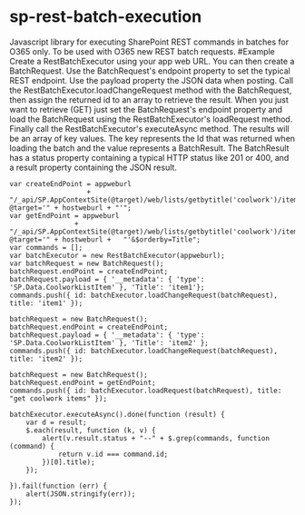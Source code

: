 # sp-rest-batch-execution
Javascript library for executing SharePoint REST commands in batches for O365 only. To be used with O365 new REST batch requests.
#Example
Create a RestBatchExecutor using your app web URL. You can then create a BatchRequest. Use the BatchRequest's endpoint property to set the typical REST endpoint. Use the payload property the JSON data when posting. Call the RestBatchExecutor.loadChangeRequest method with the BatchRequest, then assign the returned id to an array to retrieve the result. When you just want to retrieve (GET) just set the BatchRequest's endpoint property and load the BatchRequest using the RestBatchExecutor's loadRequest method. Finally call the RestBatchExecutor's executeAsync method. The results will be an array of key values. The key represents the Id that was returned when loading the batch and the value represents a BatchResult. The BatchResult has a status property containing a typical HTTP status like 201 or 400, and a result property containing the JSON result. 


    var createEndPoint = appweburl
                       + "/_api/SP.AppContextSite(@target)/web/lists/getbytitle('coolwork')/items?@target='" + hostweburl + "'";
    var getEndPoint = appweburl
                    + "/_api/SP.AppContextSite(@target)/web/lists/getbytitle('coolwork')/items?@target='" + hostweburl +   "'&$orderby=Title";
    var commands = [];
    var batchExecutor = new RestBatchExecutor(appweburl);
    var batchRequest = new BatchRequest();
    batchRequest.endPoint = createEndPoint;
    batchRequest.payload = { '__metadata': { 'type': 'SP.Data.CoolworkListItem' }, 'Title': 'item1'};
    commands.push({ id: batchExecutor.loadChangeRequest(batchRequest), title: 'item1' });

    batchRequest = new BatchRequest();
    batchRequest.endPoint = createEndPoint;
    batchRequest.payload = { '__metadata': { 'type': 'SP.Data.CoolworkListItem' }, 'Title': 'item2' };
    commands.push({ id: batchExecutor.loadChangeRequest(batchRequest), title: 'item2' });

    batchRequest = new BatchRequest();
    batchRequest.endPoint = getEndPoint;
    commands.push({ id: batchExecutor.loadRequest(batchRequest), title: "get coolwork items" });
    
    batchExecutor.executeAsync().done(function (result) {
        var d = result;
        $.each(result, function (k, v) {
            alert(v.result.status + "--" + $.grep(commands, function (command) {
                return v.id === command.id;
            })[0].title);
        });

    }).fail(function (err) {
        alert(JSON.stringify(err));
    });
